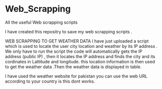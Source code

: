 # Web_Scrapping
All the useful Web scrapping scripts

I have created this repositry to save my web scrapping scripts .

WEB SCRAPPING TO GET WEATHER DATA
I have just uploaded a script which is used to locate the user city location and weather by its IP address .
We only have to run the script the code will automatically gets the IP address (public IP) , then it locates the IP address and finds the city and its cordinates in Lattitude and longitude.
this location information is then used to get the weather data .Then the weather data is displayed in table.

I have used the weather website for pakistan you can use the web URL according to your country is this dont works.
